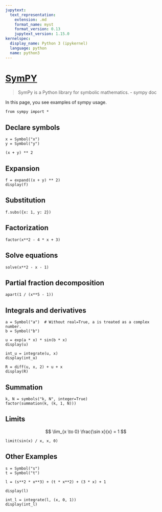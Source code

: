 ```yaml
---
jupytext:
  text_representation:
    extension: .md
    format_name: myst
    format_version: 0.13
    jupytext_version: 1.15.0
kernelspec:
  display_name: Python 3 (ipykernel)
  language: python
  name: python3
---
```


# [SymPY](https://www.tutorialspoint.com/sympy/index.htm)
> SymPy is a Python library for symbolic mathematics. - sympy doc

In this page, you see examples of sympy usage.

```{code-cell} ipython3
from sympy import *
```

## Declare symbols

```{code-cell} ipython3
x = Symbol("x")
y = Symbol("y")
```

```{code-cell} ipython3
(x + y) ** 2
```

## Expansion

```{code-cell} ipython3
f = expand((x + y) ** 2)
display(f)
```

## Substitution

```{code-cell} ipython3
f.subs({x: 1, y: 2})
```

## Factorization

```{code-cell} ipython3
factor(x**2 - 4 * x + 3)
```

## Solve equations

```{code-cell} ipython3
solve(x**2 - x - 1)
```

## Partial fraction decomposition

```{code-cell} ipython3
apart(1 / (x**5 - 1))
```

## Integrals and derivatives

```{code-cell} ipython3
a = Symbol("a")  # Without real=True, a is treated as a complex number.
b = Symbol("b")

u = exp(a * x) * sin(b * x)
display(u)
```

```{code-cell} ipython3
int_u = integrate(u, x)
display(int_u)
```

```{code-cell} ipython3
R = diff(u, x, 2) + u + x
display(R)
```

## Summation

```{code-cell} ipython3
k, N = symbols("k, N", integer=True)
factor(summation(k, (k, 1, N)))
```

## Limits

$$ \lim_{x \to 0} \frac{\sin x}{x} = 1 $$

```{code-cell} ipython3
limit(sin(x) / x, x, 0)
```

## Other Examples

```{code-cell} ipython3
s = Symbol("s")
t = Symbol("t")

l = (s**2 * x**3) + (t * x**2) + (3 * x) + 1

display(l)
```

```{code-cell} ipython3
int_l = integrate(l, (x, 0, 1))
display(int_l)
```
